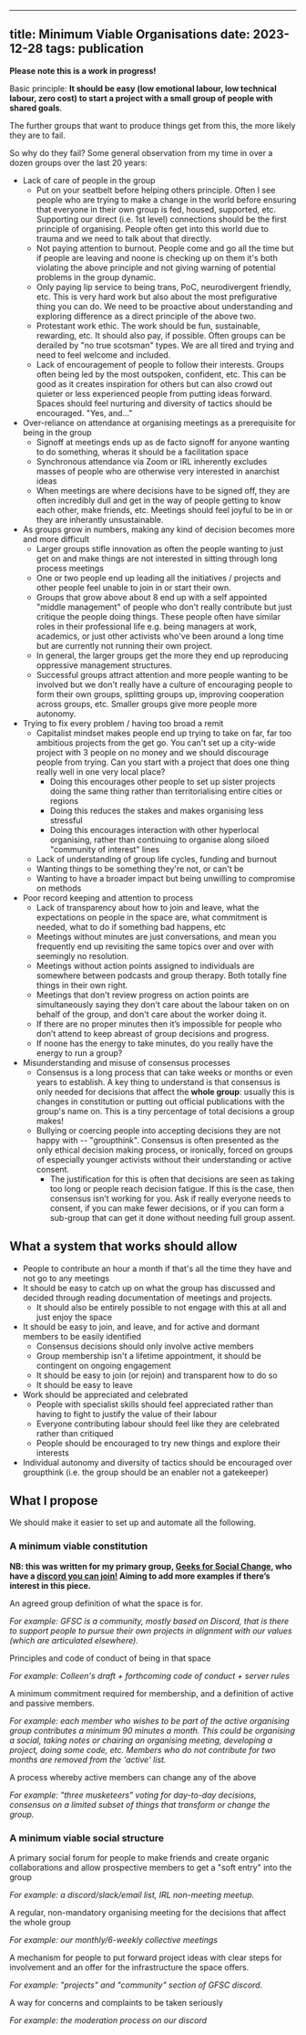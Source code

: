 
---
title: Minimum Viable Organisations
date: 2023-12-28
tags: publication
---

**Please note this is a work in progress!**

Basic principle: **It should be easy (low emotional labour, low technical labour, zero cost) to start a project with a small group of people with shared goals**.

The further groups that want to produce things get from this, the more likely they are to fail.

So why do they fail? Some general observation from my time in over a dozen groups over the last 20 years:

* Lack of care of people in the group
	* Put on your seatbelt before helping others principle. Often I see people who are trying to make a change in the world before ensuring that everyone in their own group is fed, housed, supported, etc. Supporting our direct (i.e. 1st level) connections should be the first principle of organising. People often get into this world due to trauma and we need to talk about that directly.
	* Not paying attention to burnout. People come and go all the time but if people are leaving and noone is checking up on them it's both violating the above principle and not giving warning of potential problems in the group dynamic.
	* Only paying lip service to being trans, PoC, neurodivergent friendly, etc. This is very hard work but also about the most prefigurative thing you can do. We need to be proactive about understanding and exploring difference as a direct principle of the above two.
	* Protestant work ethic. The work should be fun, sustainable, rewarding, etc. It should also pay, if possible. Often groups can be derailed by "no true scotsman" types. We are all tired and trying and need to feel welcome and included.
	* Lack of encouragement of people to follow their interests. Groups often being led by the most outspoken, confident, etc. This can be good as it creates inspiration for others but can also crowd out quieter or less experienced people from putting ideas forward. Spaces should feel nurturing and diversity of tactics should be encouraged. "Yes, and..."
* Over-reliance on attendance at organising meetings as a prerequisite for being in the group
	* Signoff at meetings ends up as de facto signoff for anyone wanting to do something, wheras it should be a facilitation space
	* Synchronous attendance via Zoom or IRL inherently excludes masses of people who are otherwise very interested in anarchist ideas
	* When meetings are where decisions have to be signed off, they are often incredibly dull and get in the way of people getting to know each other, make friends, etc. Meetings should feel joyful to be in or they are inherantly unsustainable.
* As groups grow in numbers, making any kind of decision becomes more and more difficult
	* Larger groups stifle innovation as often the people wanting to just get on and make things are not interested in sitting through long process meetings
	* One or two people end up leading all the initiatives / projects and other people feel unable to join in or start their own.
	* Groups that grow above about 8 end up with a self appointed "middle management" of people who don't really contribute but just critique the people doing things. These people often have similar roles in their professional life e.g. being managers at work, academics, or just other activists who've been around a long time but are currently not running their own project.
	* In general, the larger groups get the more they end up reproducing oppressive management structures.
	* Successful groups attract attention and more people wanting to be involved but we don't really have a culture of encouraging people to form their own groups, splitting groups up, improving cooperation across groups, etc. Smaller groups give more people more autonomy. 
* Trying to fix every problem / having too broad a remit
	* Capitalist mindset makes people end up trying to take on far, far too ambitious projects from the get go. You can't set up a city-wide project with 3 people on no money and we should discourage people from trying. Can you start with a project that does one thing really well in one very local place?
		* Doing this encourages other people to set up sister projects doing the same thing rather than territorialising entire cities or regions
		* Doing this reduces the stakes and makes organising less stressful
		* Doing this encourages interaction with other hyperlocal organising, rather than continuing to organise along siloed "community of interest" lines
	* Lack of understanding of group life cycles, funding and burnout
	* Wanting things to be something they're not, or can't be
	* Wanting to have a broader impact but being unwilling to compromise on methods
* Poor record keeping and attention to process
	* Lack of transparency about how to join and leave, what the expectations on people in the space are, what commitment is needed, what to do if something bad happens, etc
	* Meetings without minutes are just conversations, and mean you frequently end up revisiting the same topics over and over with seemingly no resolution.
	* Meetings without action points assigned to individuals are somewhere between podcasts and group therapy. Both totally fine things in their own right.
	* Meetings that don't review progress on action points are simultaneously saying they don't care about the labour taken on on behalf of the group, and don't care about the worker doing it.
	* If there are no proper minutes then it’s impossible for people who don’t attend to keep abreast of group decisions and progress.
	* If noone has the energy to take minutes, do you really have the energy to run a group?
* Misunderstanding and misuse of consensus processes
	* Consensus is a long process that can take weeks or months or even years to establish. A key thing to understand is that consensus is only needed for decisions that affect the **whole group**: usually this is changes in constitution or putting out official publications with the group's name on. This is a tiny percentage of total decisions a group makes!
	* Bullying or coercing people into accepting decisions they are not happy with -- "groupthink". Consensus is often presented as the only ethical decision making process, or ironically, forced on groups of especially younger activists without their understanding or active consent.
		* The justification for this is often that decisions are seen as taking too long or people reach decision fatigue. If this is the case, then consensus isn't working for you. Ask if really everyone needs to consent, if you can make fewer decisions, or if you can form a sub-group that can get it done without needing full group assent.

## What a system that works should allow

* People to contribute an hour a month if that's all the time they have and not go to any meetings
* It should be easy to catch up on what the group has discussed and decided through reading documentation of meetings and projects. 
	* It should also be entirely possible to not engage with this at all and just enjoy the space
* It should be easy to join, and leave, and for active and dormant members to be easily identified
	* Consensus decisions should only involve active members
	* Group membership isn't a lifetime appointment, it should be contingent on ongoing engagement
	* It should be easy to join (or rejoin) and transparent how to do so
	* It should be easy to leave
* Work should be appreciated and celebrated
	* People with specialist skills should feel appreciated rather than having to fight to justify the value of their labour
	* Everyone contributing labour should feel like they are celebrated rather than critiqued
	* People should be encouraged to try new things and explore their interests
* Individual autonomy and diversity of tactics should be encouraged over groupthink (i.e. the group should be an enabler not a gatekeeper)

## What I propose

We should make it easier to set up and automate all the following.

### A minimum viable constitution

**NB: this was written for my primary group, [Geeks for Social Change](https://gfsc.studio), who have a [discord you can join!](http://discord.gfsc.studio) Aiming to add more examples if there’s interest in this piece.**

An agreed group definition of what the space is for.

_For example: GFSC is a community, mostly based on Discord, that is there to support people to pursue their own projects in alignment with our values (which are articulated elsewhere)._

Principles and code of conduct of being in that space

_For example: Colleen's draft + forthcoming code of conduct + server rules_

A minimum commitment required for membership, and a definition of active and passive members.

_For example: each member who wishes to be part of the active organising group contributes a minimum 90 minutes a month. This could be organising a social, taking notes or chairing an organising meeting, developing a project, doing some code, etc. Members who do not contribute for two months are removed from the 'active' list._

A process whereby active members can change any of the above

_For example: "three musketeers" voting for day-to-day decisions, consensus on a limited subset of things that transform or change the group._ 

### A minimum viable social structure

A primary social forum for people to make friends and create organic collaborations and allow prospective members to get a "soft entry" into the group

_For example: a discord/slack/email list, IRL non-meeting meetup._

A regular, non-mandatory organising meeting for the decisions that affect the whole group

_For example: our monthly/6-weekly collective meetings_

A mechanism for people to put forward project ideas with clear steps for involvement and an offer for the infrastructure the space offers.

_For example: "projects" and "community" section of GFSC discord._

A way for concerns and complaints to be taken seriously

_For example: the moderation process on our discord_